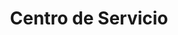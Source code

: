 ---
title: "Centro de Servicio"
url: /cartago/centro-de-servicio-avenida-1/
shop: reparación de automóviles
---